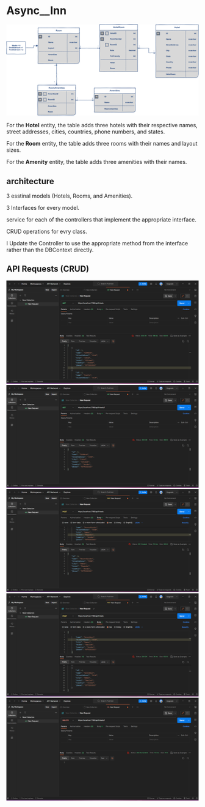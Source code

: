 # Async__Inn

![](/assets/async-inn-erd.png)


For the **Hotel** entity, the table adds three hotels with their respective names, street addresses, cities, countries, phone numbers, and states.

For the **Room** entity, the table adds three rooms with their names and layout sizes.

For the **Amenity** entity, the table adds three amenities with their names.

## architecture
3 esstinal models (Hotels, Rooms, and Amenities).

3 Interfaces for every model.

service for each of the controllers that implement the appropriate interface.

CRUD operations for evry class.

I Update the Controller to use the appropriate method from the interface rather than the DBContext directly.

## API Requests (CRUD)
![](./assets/GetAll.png)
![](./assets/Get1.png)
![](./assets/post.png)
![](./assets/put.png)
![](./assets/Delete.png)